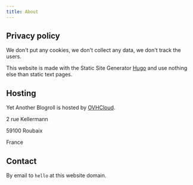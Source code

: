 ```yaml
---
title: About
---
```


## Privacy policy

We don't put any cookies, we don't collect any data, we don't track the users.

This website is made with the Static Site Generator [Hugo](https://gohugo.io) and use nothing else than static text pages.

## Hosting

Yet Another Blogroll is hosted by [OVHCloud](https://www.ovhcloud.com/fr/).

2 rue Kellermann

59100 Roubaix

France

## Contact

By email to `hello` at this website domain.


